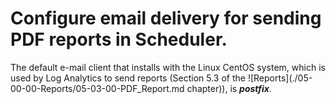 Configure email delivery for sending PDF reports in Scheduler.
==============================================================

The default e-mail client that installs with the Linux CentOS system,
which is used by Log Analytics to send reports (Section 5.3 of the
![Reports](./05-00-00-Reports/05-03-00-PDF_Report.md chapter)), is ***postfix***.
